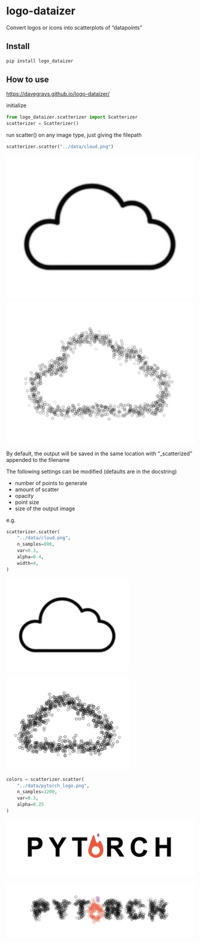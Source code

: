 logo-dataizer
================

<!-- WARNING: THIS FILE WAS AUTOGENERATED! DO NOT EDIT! -->

Convert logos or icons into scatterplots of “datapoints”

## Install

``` sh
pip install logo_dataizer
```

## How to use

https://davegrays.github.io/logo-dataizer/

initialize

``` python
from logo_dataizer.scatterizer import Scatterizer
scatterizer = Scatterizer()
```

run scatter() on any image type, just giving the filepath

``` python
scatterizer.scatter("../data/cloud.png")
```

![](index_files/figure-commonmark/cell-3-output-1.png)

![](index_files/figure-commonmark/cell-3-output-2.png)

By default, the output will be saved in the same location with
“\_scatterized” appended to the filename

The following settings can be modified (defaults are in the docstring)

- number of points to generate
- amount of scatter
- opacity
- point size
- size of the output image

e.g.

``` python
scatterizer.scatter(
    "../data/cloud.png",
    n_samples=800,
    var=0.3,
    alpha=0.4,
    width=4,
)
```

![](index_files/figure-commonmark/cell-4-output-1.png)

![](index_files/figure-commonmark/cell-4-output-2.png)

``` python
colors = scatterizer.scatter(
    "../data/pytorch_logo.png",
    n_samples=1200,
    var=0.3,
    alpha=0.25
)
```

![](index_files/figure-commonmark/cell-5-output-1.png)

![](index_files/figure-commonmark/cell-5-output-2.png)

